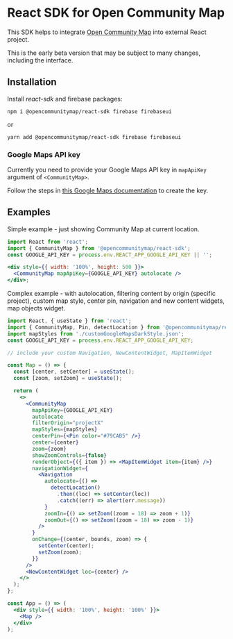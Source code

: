 # React SDK for Open Community Map

This SDK helps to integrate [Open Community Map](https://github.com/opencommunitymap/communitymap-ui) into external React project.

This is the early beta version that may be subject to many changes, including the interface.

## Installation

Install _react-sdk_ and firebase packages:

```
npm i @opencommunitymap/react-sdk firebase firebaseui
```

or

```
yarn add @opencommunitymap/react-sdk firebase firebaseui
```

### Google Maps API key

Currently you need to provide your Google Maps API key in `mapApiKey` argument of `<CommunityMap>`.

Follow the steps in [this Google Maps documentation](https://developers.google.com/maps/documentation/javascript/get-api-key) to create the key.

## Examples

Simple example - just showing Community Map at current location.

```jsx
import React from 'react';
import { CommunityMap } from '@opencommunitymap/react-sdk';
const GOOGLE_API_KEY = process.env.REACT_APP_GOOGLE_API_KEY || '';

<div style={{ width: '100%', height: 500 }}>
  <CommunityMap mapApiKey={GOOGLE_API_KEY} autolocate />
</div>;
```

Complex example - with autolocation, filtering content by origin (specific project), custom map style, center pin, navigation and new content widgets, map objects widget.

```jsx
import React, { useState } from 'react';
import { CommunityMap, Pin, detectLocation } from '@opencommunitymap/react-sdk';
import mapStyles from './customGoogleMapsDarkStyle.json';
const GOOGLE_API_KEY = process.env.REACT_APP_GOOGLE_API_KEY;

// include your custom Navigation, NewContentWidget, MapItemWidget

const Map = () => {
  const [center, setCenter] = useState();
  const [zoom, setZoom] = useState();

  return (
    <>
      <CommunityMap
        mapApiKey={GOOGLE_API_KEY}
        autolocate
        filterOrigin="projectX"
        mapStyles={mapStyles}
        centerPin={<Pin color="#79CAB5" />}
        center={center}
        zoom={zoom}
        showZoomControls={false}
        renderObject={({ item }) => <MapItemWidget item={item} />}
        navigationWidget={
          <Navigation
            autolocate={() =>
              detectLocation()
                .then((loc) => setCenter(loc))
                .catch((err) => alert(err.message))
            }
            zoomIn={() => setZoom((zoom = 18) => zoom + 1)}
            zoomOut={() => setZoom((zoom = 18) => zoom - 1)}
          />
        }
        onChange={(center, bounds, zoom) => {
          setCenter(center);
          setZoom(zoom);
        }}
      />
      <NewContentWidget loc={center} />
    </>
  );
};

const App = () => (
  <div style={{ width: '100%', height: '100%' }}>
    <Map />
  </div>
);
```

